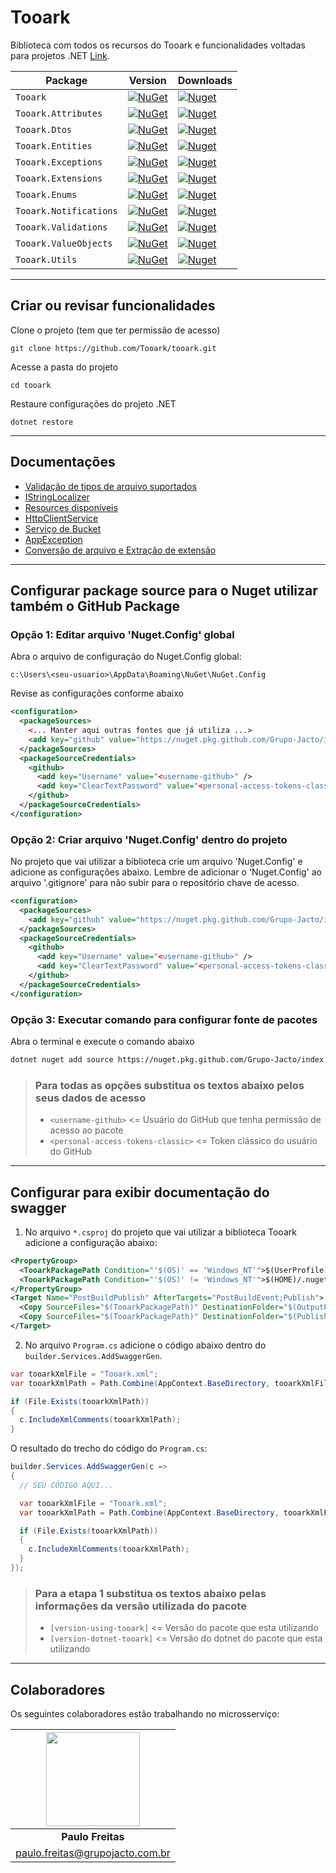# Tooark

Biblioteca com todos os recursos do Tooark e funcionalidades voltadas para projetos .NET [Link](/Tooark/README.md).

| Package                | Version                                                                                                | Downloads                                                                                               |
| ---------------------- | ------------------------------------------------------------------------------------------------------ | ------------------------------------------------------------------------------------------------------- |
| `Tooark`               | [![NuGet](https://img.shields.io/nuget/v/Tooark.svg)](https://nuget.org/packages/Tooark)               | [![Nuget](https://img.shields.io/nuget/dt/Tooark.svg)](https://nuget.org/packages/Tooark)               |
| `Tooark.Attributes`    | [![NuGet](https://img.shields.io/nuget/v/Tooark.svg)](https://nuget.org/packages/Tooark.Attributes)    | [![Nuget](https://img.shields.io/nuget/dt/Tooark.svg)](https://nuget.org/packages/Tooark.Attributes)    |
| `Tooark.Dtos`          | [![NuGet](https://img.shields.io/nuget/v/Tooark.svg)](https://nuget.org/packages/Tooark.Dtos)          | [![Nuget](https://img.shields.io/nuget/dt/Tooark.svg)](https://nuget.org/packages/Tooark.Dtos)          |
| `Tooark.Entities`      | [![NuGet](https://img.shields.io/nuget/v/Tooark.svg)](https://nuget.org/packages/Tooark.Entities)      | [![Nuget](https://img.shields.io/nuget/dt/Tooark.svg)](https://nuget.org/packages/Tooark.Entities)      |
| `Tooark.Exceptions`    | [![NuGet](https://img.shields.io/nuget/v/Tooark.svg)](https://nuget.org/packages/Tooark.Exceptions)    | [![Nuget](https://img.shields.io/nuget/dt/Tooark.svg)](https://nuget.org/packages/Tooark.Exceptions)    |
| `Tooark.Extensions`    | [![NuGet](https://img.shields.io/nuget/v/Tooark.svg)](https://nuget.org/packages/Tooark.Extensions)    | [![Nuget](https://img.shields.io/nuget/dt/Tooark.svg)](https://nuget.org/packages/Tooark.Extensions)    |
| `Tooark.Enums`         | [![NuGet](https://img.shields.io/nuget/v/Tooark.svg)](https://nuget.org/packages/Tooark.Enums)         | [![Nuget](https://img.shields.io/nuget/dt/Tooark.svg)](https://nuget.org/packages/Tooark.Enums)         |
| `Tooark.Notifications` | [![NuGet](https://img.shields.io/nuget/v/Tooark.svg)](https://nuget.org/packages/Tooark.Notifications) | [![Nuget](https://img.shields.io/nuget/dt/Tooark.svg)](https://nuget.org/packages/Tooark.Notifications) |
| `Tooark.Validations`   | [![NuGet](https://img.shields.io/nuget/v/Tooark.svg)](https://nuget.org/packages/Tooark.Validations)   | [![Nuget](https://img.shields.io/nuget/dt/Tooark.svg)](https://nuget.org/packages/Tooark.Validations)   |
| `Tooark.ValueObjects`  | [![NuGet](https://img.shields.io/nuget/v/Tooark.svg)](https://nuget.org/packages/Tooark.ValueObjects)  | [![Nuget](https://img.shields.io/nuget/dt/Tooark.svg)](https://nuget.org/packages/Tooark.ValueObjects)  |
| `Tooark.Utils`         | [![NuGet](https://img.shields.io/nuget/v/Tooark.svg)](https://nuget.org/packages/Tooark.Utils)         | [![Nuget](https://img.shields.io/nuget/dt/Tooark.svg)](https://nuget.org/packages/Tooark.Utils)         |

---

## Criar ou revisar funcionalidades

Clone o projeto (tem que ter permissão de acesso)

`git clone https://github.com/Tooark/tooark.git`

Acesse a pasta do projeto

`cd tooark`

Restaure configurações do projeto .NET

`dotnet restore`

---

## Documentações

- [Validação de tipos de arquivo suportados](./ValidFile.md)
- [IStringLocalizer](./JsonStringLocalizer.md)
- [Resources disponíveis](./Resources.md)
- [HttpClientService](./HttpClientService.md)
- [Serviço de Bucket](./BucketService.md)
- [AppException](./AppException.md)
- [Conversão de arquivo e Extração de extensão](./ConvertFile.md)

---

## Configurar package source para o Nuget utilizar também o GitHub Package

### Opção 1: Editar arquivo 'Nuget.Config' global

Abra o arquivo de configuração do Nuget.Config global:

`c:\Users\<seu-usuario>\AppData\Roaming\NuGet\NuGet.Config`

Revise as configurações conforme abaixo

```XML
<configuration>
  <packageSources>
    <... Manter aqui outras fontes que já utiliza ...>
    <add key="github" value="https://nuget.pkg.github.com/Grupo-Jacto/index.json" />
  </packageSources>
  <packageSourceCredentials>
    <github>
      <add key="Username" value="<username-github>" />
      <add key="ClearTextPassword" value="<personal-access-tokens-classic>" />
    </github>
  </packageSourceCredentials>
</configuration>
```

### Opção 2: Criar arquivo 'Nuget.Config' dentro do projeto

No projeto que vai utilizar a biblioteca crie um arquivo 'Nuget.Config' e adicione as configurações abaixo. Lembre de adicionar o 'Nuget.Config' ao arquivo '.gitignore' para não subir para o repositório chave de acesso.

```XML
<configuration>
  <packageSources>
    <add key="github" value="https://nuget.pkg.github.com/Grupo-Jacto/index.json" />
  </packageSources>
  <packageSourceCredentials>
    <github>
      <add key="Username" value="<username-github>" />
      <add key="ClearTextPassword" value="<personal-access-tokens-classic>" />
    </github>
  </packageSourceCredentials>
</configuration>
```

### Opção 3: Executar comando para configurar fonte de pacotes

Abra o terminal e execute o comando abaixo

```sh
dotnet nuget add source https://nuget.pkg.github.com/Grupo-Jacto/index.json -n github -u <username-github> -p <personal-access-tokens-classic> --store-password-in-clear-text
```

> ### Para todas as opções substitua os textos abaixo pelos seus dados de acesso
>
> - `<username-github>` <= Usuário do GitHub que tenha permissão de acesso ao pacote
> - `<personal-access-tokens-classic>` <= Token clássico do usuário do GitHub

---

## Configurar para exibir documentação do swagger

1. No arquivo `*.csproj` do projeto que vai utilizar a biblioteca Tooark adicione a configuração abaixo:

```XML
<PropertyGroup>
  <TooarkPackagePath Condition="'$(OS)' == 'Windows_NT'">$(UserProfile)\.nuget\packages\tooark\[version-using-tooark]\lib\[version-dotnet-tooark]\Tooark.xml</TooarkPackagePath>
  <TooarkPackagePath Condition="'$(OS)' != 'Windows_NT'">$(HOME)/.nuget/packages/tooark/[version-using-tooark]/lib/[version-dotnet-tooark]/Tooark.xml</TooarkPackagePath>
</PropertyGroup>
<Target Name="PostBuildPublish" AfterTargets="PostBuildEvent;Publish">
  <Copy SourceFiles="$(TooarkPackagePath)" DestinationFolder="$(OutputPath)" Condition="Exists('$(TooarkPackagePath)')" />
  <Copy SourceFiles="$(TooarkPackagePath)" DestinationFolder="$(PublishDir)" Condition="Exists('$(TooarkPackagePath)')" />
</Target>
```

2. No arquivo `Program.cs` adicione o código abaixo dentro do `builder.Services.AddSwaggerGen`.

```C#
var tooarkXmlFile = "Tooark.xml";
var tooarkXmlPath = Path.Combine(AppContext.BaseDirectory, tooarkXmlFile);

if (File.Exists(tooarkXmlPath))
{
  c.IncludeXmlComments(tooarkXmlPath);
}
```

O resultado do trecho do código do `Program.cs`:

```C#
builder.Services.AddSwaggerGen(c =>
{
  // SEU CÓDIGO AQUI...

  var tooarkXmlFile = "Tooark.xml";
  var tooarkXmlPath = Path.Combine(AppContext.BaseDirectory, tooarkXmlFile);

  if (File.Exists(tooarkXmlPath))
  {
    c.IncludeXmlComments(tooarkXmlPath);
  }
});
```

> ### Para a etapa 1 substitua os textos abaixo pelas informações da versão utilizada do pacote
>
> - `[version-using-tooark]` <= Versão do pacote que esta utilizando
> - `[version-dotnet-tooark]` <= Versão do dotnet do pacote que esta utilizando

---

## Colaboradores

Os seguintes colaboradores estão trabalhando no microsserviço:

| <img src="https://avatar-management--avatars.us-west-2.prod.public.atl-paas.net/62472c0ead6b7e006aa6225d/1adc1b60-182e-4cd2-9cad-668c8bf02ed0/128" width=150> |
| :-----------------------------------------------------------------------------------------------------------------------------------------------------------: |
|                                                                       **Paulo Freitas**                                                                       |
|                                                               <paulo.freitas@grupojacto.com.br>                                                               |

